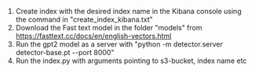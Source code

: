1. Create index with the desired index name in the Kibana console using the command in "create_index_kibana.txt"
2. Download the Fast text model in the folder "models" from https://fasttext.cc/docs/en/english-vectors.html
3. Run the gpt2 model as a server with "python -m detector.server detector-base.pt --port 8000"
4. Run the index.py with arguments pointing to s3-bucket, index name etc

